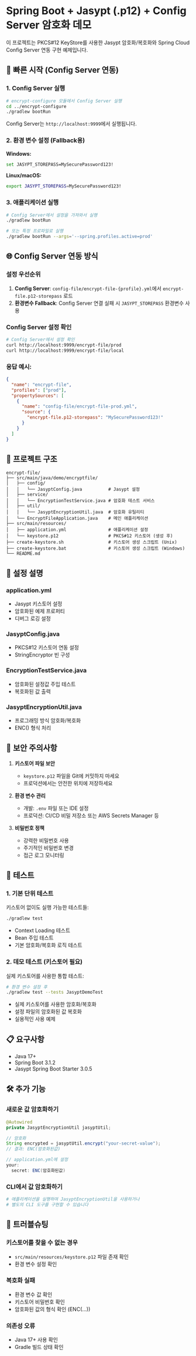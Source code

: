 # Spring Boot + Jasypt (.p12) + Config Server 암호화 데모

이 프로젝트는 PKCS#12 KeyStore를 사용한 Jasypt 암호화/복호화와 Spring Cloud Config Server 연동 구현 예제입니다.

## 🚀 빠른 시작 (Config Server 연동)

### 1. Config Server 실행

```bash
# encrypt-configure 모듈에서 Config Server 실행
cd ../encrypt-configure
./gradlew bootRun
```

Config Server는 `http://localhost:9999`에서 실행됩니다.

### 2. 환경 변수 설정 (Fallback용)

**Windows:**
```bash
set JASYPT_STOREPASS=MySecurePassword123!
```

**Linux/macOS:**
```bash
export JASYPT_STOREPASS=MySecurePassword123!
```

### 3. 애플리케이션 실행

```bash
# Config Server에서 설정을 가져와서 실행
./gradlew bootRun

# 또는 특정 프로파일로 실행
./gradlew bootRun --args='--spring.profiles.active=prod'
```

## 🌐 Config Server 연동 방식

### 설정 우선순위
1. **Config Server**: `config-file/encrypt-file-{profile}.yml`에서 `encrypt-file.p12-storepass` 로드
2. **환경변수 Fallback**: Config Server 연결 실패 시 `JASYPT_STOREPASS` 환경변수 사용

### Config Server 설정 확인
```bash
# Config Server에서 설정 확인
curl http://localhost:9999/encrypt-file/prod
curl http://localhost:9999/encrypt-file/local
```

### 응답 예시:
```json
{
  "name": "encrypt-file",
  "profiles": ["prod"],
  "propertySources": [
    {
      "name": "config-file/encrypt-file-prod.yml",
      "source": {
        "encrypt-file.p12-storepass": "MySecurePassword123!"
      }
    }
  ]
}
```

## 📁 프로젝트 구조

```
encrypt-file/
├── src/main/java/demo/encryptfile/
│   ├── config/
│   │   └── JasyptConfig.java          # Jasypt 설정
│   ├── service/
│   │   └── EncryptionTestService.java # 암호화 테스트 서비스
│   ├── util/
│   │   └── JasyptEncryptionUtil.java  # 암호화 유틸리티
│   └── EncryptFileApplication.java    # 메인 애플리케이션
├── src/main/resources/
│   ├── application.yml                # 애플리케이션 설정
│   └── keystore.p12                   # PKCS#12 키스토어 (생성 후)
├── create-keystore.sh                 # 키스토어 생성 스크립트 (Unix)
├── create-keystore.bat                # 키스토어 생성 스크립트 (Windows)
└── README.md
```

## 🔧 설정 설명

### application.yml
- Jasypt 키스토어 설정
- 암호화된 예제 프로퍼티
- 디버그 로깅 설정

### JasyptConfig.java
- PKCS#12 키스토어 연동 설정
- StringEncryptor 빈 구성

### EncryptionTestService.java
- 암호화된 설정값 주입 테스트
- 복호화된 값 출력

### JasyptEncryptionUtil.java
- 프로그래밍 방식 암호화/복호화
- ENC() 형식 처리

## 🔐 보안 주의사항

1. **키스토어 파일 보안**
   - `keystore.p12` 파일을 Git에 커밋하지 마세요
   - 프로덕션에서는 안전한 위치에 저장하세요

2. **환경 변수 관리**
   - 개발: `.env` 파일 또는 IDE 설정
   - 프로덕션: CI/CD 비밀 저장소 또는 AWS Secrets Manager 등

3. **비밀번호 정책**
   - 강력한 비밀번호 사용
   - 주기적인 비밀번호 변경
   - 접근 로그 모니터링

## 🧪 테스트

### 1. 기본 단위 테스트
키스토어 없이도 실행 가능한 테스트들:

```bash
./gradlew test
```

- Context Loading 테스트
- Bean 주입 테스트  
- 기본 암호화/복호화 로직 테스트

### 2. 데모 테스트 (키스토어 필요)
실제 키스토어를 사용한 통합 테스트:

```bash
# 환경 변수 설정 후
./gradlew test --tests JasyptDemoTest
```

- 실제 키스토어를 사용한 암호화/복호화
- 설정 파일의 암호화된 값 복호화
- 실용적인 사용 예제

## 📋 요구사항

- Java 17+
- Spring Boot 3.1.2
- Jasypt Spring Boot Starter 3.0.5

## 🛠️ 추가 기능

### 새로운 값 암호화하기

```java
@Autowired
private JasyptEncryptionUtil jasyptUtil;

// 암호화
String encrypted = jasyptUtil.encrypt("your-secret-value");
// 결과: ENC(암호화된값)

// application.yml에 설정
your:
  secret: ENC(암호화된값)
```

### CLI에서 값 암호화하기

```bash
# 애플리케이션을 실행하여 JasyptEncryptionUtil을 사용하거나
# 별도의 CLI 도구를 구현할 수 있습니다
```

## 🔄 트러블슈팅

### 키스토어를 찾을 수 없는 경우
- `src/main/resources/keystore.p12` 파일 존재 확인
- 환경 변수 설정 확인

### 복호화 실패
- 환경 변수 값 확인
- 키스토어 비밀번호 확인
- 암호화된 값의 형식 확인 (ENC(...))

### 의존성 오류
- Java 17+ 사용 확인
- Gradle 빌드 상태 확인
